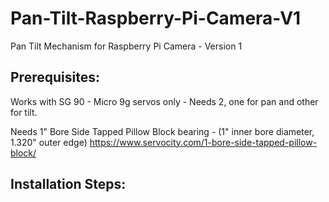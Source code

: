 # Pan-Tilt-Raspberry-Pi-Camera-V1
Pan Tilt Mechanism for Raspberry Pi Camera - Version 1

## Prerequisites:
Works with SG 90 - Micro 9g servos only - Needs 2, one for pan and other for tilt.

Needs 1" Bore Side Tapped Pillow Block bearing - (1" inner bore diameter, 1.320" outer edge)
https://www.servocity.com/1-bore-side-tapped-pillow-block/

## Installation Steps:
